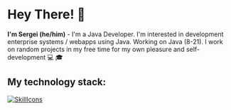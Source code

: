 # Hey There! 👋
**I'm Sergei (he/him)** - I'm a Java Developer.  I'm interested in development enterprise systems / webapps using Java. Working on Java (8-21). I work on random projects in my free time for my own pleasure and self-development  💻 🎓
## My technology stack:
[![SkillIcons](https://skillicons.dev/icons?i=java,spring,hibernate,postgres,postman,kafka,docker)](https://skillicons.dev)<br/>
